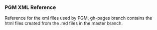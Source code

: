 ### PGM XML Reference

Reference for the xml files used by PGM, gh-pages branch contains the html files created from the .md files in the master branch.